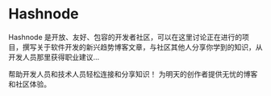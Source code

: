 # 

# Hashnode

Hashnode 是开放、友好、包容的开发者社区，可以在这里讨论正在进行的项目，撰写关于软件开发的新兴趋势博客文章，与社区其他人分享你学到的知识，从开发人员那里获得职业建议…

帮助开发人员和技术人员轻松连接和分享知识！
为明天的创作者提供无忧的博客和社区体验。

